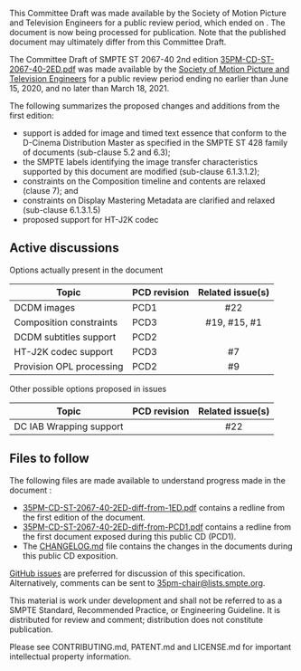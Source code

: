 
This Committee Draft was made available by the Society of Motion Picture and Television Engineers for a
public review period, which ended on <start date of the FCD ballot>. The document is now being processed for publication. Note that the published document may ultimately differ from this Committee
Draft. 

The Committee Draft of SMPTE ST 2067-40 2nd edition [35PM-CD-ST-2067-40-2ED.pdf](35PM-CD-ST-2067-40-2ED.pdf) was made available by the [Society of Motion Picture and Television Engineers](https://www.smpte.org) for a public review period ending no earlier than June 15, 2020, and no later than March 18, 2021.

The following summarizes the proposed changes and additions from the first edition:
* support is added for image and timed text essence that conform to the D-Cinema Distribution Master as specified in the SMPTE ST 428 family of documents (sub-clause 5.2 and 6.3);
* the SMPTE labels identifying the image transfer characteristics supported by this document are modified (sub-clause 6.1.3.1.2);
* constraints on the Composition timeline and contents are relaxed (clause 7); and
* constraints on Display Mastering Metadata are clarified and relaxed (sub-clause 6.1.3.1.5)
* proposed support for HT-J2K codec

## Active discussions

Options actually present in the document

| Topic                     | PCD revision | Related issue(s) |
| ------------------------  | ------------ | :--------------: |
| DCDM images               | PCD1         | #22              |
| Composition constraints   | PCD3         | #19, #15, #1     |
| DCDM subtitles support    | PCD2         |                  |
| HT-J2K codec support      | PCD3         | #7               |
| Provision OPL processing  | PCD2         | #9               |

Other possible options proposed in issues

| Topic                     | PCD revision | Related issue(s) |
| ------------------------  | ------------ | :--------------: |
| DC IAB Wrapping support   |              | #22              |

## Files to follow

The following files are made available to understand progress made in the document :
* [35PM-CD-ST-2067-40-2ED-diff-from-1ED.pdf](35PM-CD-ST-2067-40-2ED-diff-from-1ED.pdf) contains a redline from the first edition of the document.
* [35PM-CD-ST-2067-40-2ED-diff-from-PCD1.pdf](35PM-CD-ST-2067-40-2ED-diff-from-PCD1.pdf) contains a redline from the first document exposed during this public CD (PCD1).
* The [CHANGELOG.md](CHANGELOG.md) file contains the changes in the documents during this public CD exposition.

[GitHub issues](https://github.com/SMPTE/st2067-40-2ED/issues) are preferred for discussion of this specification. Alternatively, comments can be sent to 35pm-chair@lists.smpte.org.

This material is work under development and shall not be referred to as a SMPTE Standard, Recommended Practice, or Engineering Guideline. It is distributed for review and comment; distribution does not constitute publication.

Please see CONTRIBUTING.md, PATENT.md and LICENSE.md for important intellectual property information.




